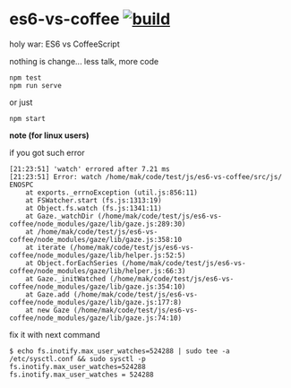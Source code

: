 es6-vs-coffee [![build](https://travis-ci.org/daggerok/es6-vs-coffee.svg?branch=master)](https://travis-ci.org/daggerok/es6-vs-coffee)
=============

holy war: ES6 vs CoffeeScript

nothing is change... less talk, more code

```shell
npm test
npm run serve
```

or just

```shell
npm start
```

**note (for linux users)**

if you got such error

```shell
[21:23:51] 'watch' errored after 7.21 ms
[21:23:51] Error: watch /home/mak/code/test/js/es6-vs-coffee/src/js/ ENOSPC
    at exports._errnoException (util.js:856:11)
    at FSWatcher.start (fs.js:1313:19)
    at Object.fs.watch (fs.js:1341:11)
    at Gaze._watchDir (/home/mak/code/test/js/es6-vs-coffee/node_modules/gaze/lib/gaze.js:289:30)
    at /home/mak/code/test/js/es6-vs-coffee/node_modules/gaze/lib/gaze.js:358:10
    at iterate (/home/mak/code/test/js/es6-vs-coffee/node_modules/gaze/lib/helper.js:52:5)
    at Object.forEachSeries (/home/mak/code/test/js/es6-vs-coffee/node_modules/gaze/lib/helper.js:66:3)
    at Gaze._initWatched (/home/mak/code/test/js/es6-vs-coffee/node_modules/gaze/lib/gaze.js:354:10)
    at Gaze.add (/home/mak/code/test/js/es6-vs-coffee/node_modules/gaze/lib/gaze.js:177:8)
    at new Gaze (/home/mak/code/test/js/es6-vs-coffee/node_modules/gaze/lib/gaze.js:74:10)
```

fix it with next command

```shell
$ echo fs.inotify.max_user_watches=524288 | sudo tee -a /etc/sysctl.conf && sudo sysctl -p
fs.inotify.max_user_watches=524288
fs.inotify.max_user_watches = 524288
```
